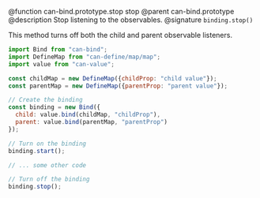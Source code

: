 @function can-bind.prototype.stop stop
@parent can-bind.prototype
@description Stop listening to the observables.
@signature `binding.stop()`

This method turns off both the child and parent observable listeners.

```js
import Bind from "can-bind";
import DefineMap from "can-define/map/map";
import value from "can-value";

const childMap = new DefineMap({childProp: "child value"});
const parentMap = new DefineMap({parentProp: "parent value"});

// Create the binding
const binding = new Bind({
  child: value.bind(childMap, "childProp"),
  parent: value.bind(parentMap, "parentProp")
});

// Turn on the binding
binding.start();

// ... some other code

// Turn off the binding
binding.stop();
```
